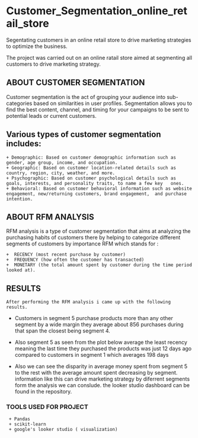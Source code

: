 #  Customer_Segmentation_online_retail_store

Segentating customers in an online retail store to drive marketing strategies to optimize the business.

The project was carried out on an online ratail store aimed at segmenting all customers to drive marketing strategy.

## ABOUT CUSTOMER SEGMENTATION

Customer segmentation is the act of grouping your audience into sub-categories based on similarities in user profiles. Segmentation allows you to find the best content, channel, and timing for your campaigns to be sent to potential leads or current customers.


## Various types of customer segmentation includes:

    + Demographic: Based on customer demographic information such as gender, age group, income, and occupation.
    + Geographic: Based on customer location-related details such as country, region, city, weather, and more.
    + Psychographic: Based on customer psychological details such as goals, interests, and personality traits, to name a few key   ones.
    + Behavioral: Based on customer behavioral information such as website engagement, new/returning customers, brand engagement,  and purchase intention.

## ABOUT RFM ANALYSIS

RFM analysis is a type of customer segmentation that aims at analyzing the purchasing habits of customers there by helping to categorize different segments of customers by importance
RFM which stands for :

    +  RECENCY (most recent purchase by customer) 
    +  FREQUENCY (how often the customer has transacted) 
    +  MONETARY (the total amount spent by customer during the time period looked at).

## RESULTS 
    After performing the RFM analysis i came up with the following results.

   + Customers in segment 5 purchase products more than any other segment by a wide margin they average about 856 purchases during that span the closest being segment 4.

   + Also segment 5 as seen from the plot below average the least recency meaning the last time they purchased the products was just 12 days ago compared to customers in segment 1 which averages 198 days 

   + Also we can see the disparity in average money spent from segment 5 to the rest with the average amount spent decreasing by segment.
   information like this can drive marketing strategy by diferrent segments form the analysis we can conslude.
   the looker studio dashboard can be found in the repository.

### TOOLS USED FOR PROJECT
     
     + Pandas
     + scikit-learn
     + google's looker studio ( visualization)


